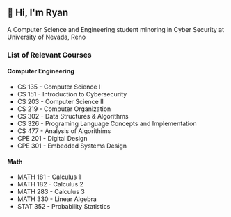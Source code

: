## 👋 Hi, I'm Ryan
A Computer Science and Engineering student minoring in Cyber Security at University of Nevada, Reno

### List of Relevant Courses

#### Computer Engineering

* CS 135 - Computer Science I
* CS 151 - Introduction to Cybersecurity
* CS 203 - Computer Science II
* CS 219 - Computer Organization
* CS 302 - Data Structures & Algorithms
* CS 326 - Programing Language Concepts and Implementation
* CS 477 - Analysis of Algorithims
* CPE 201 - Digital Design
* CPE 301 - Embedded Systems Design

#### Math

* MATH 181 - Calculus 1
* MATH 182 - Calculus 2
* MATH 283 - Calculus 3
* MATH 330 - Linear Algebra
* STAT 352 - Probability Statistics
<!--
**rransom200/rransom200** is a ✨ _special_ ✨ repository because its `README.md` (this file) appears on your GitHub profile.

Here are some ideas to get you started:

- 🔭 I’m currently working on ...
- 🌱 I’m currently learning ...
- 👯 I’m looking to collaborate on ...
- 🤔 I’m looking for help with ...
- 💬 Ask me about ...
- 📫 How to reach me: ...
- 😄 Pronouns: ...
- ⚡ Fun fact: ...
-->
